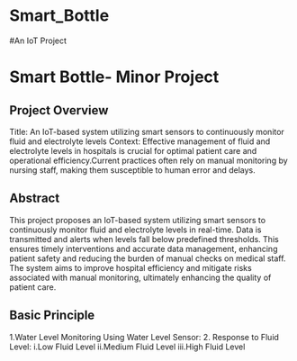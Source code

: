 # Smart_Bottle
#An IoT Project
# Smart Bottle- Minor Project



## Project Overview

Title: An IoT-based system utilizing smart sensors to continuously monitor fluid and electrolyte levels
Context: Effective management of fluid and electrolyte levels in hospitals is crucial for optimal patient care and operational efficiency.Current practices often rely on manual monitoring by nursing staff, making them susceptible to human error and delays.



## Abstract

This project proposes an IoT-based system utilizing smart sensors to continuously monitor fluid and electrolyte levels in real-time.
Data is transmitted and alerts when levels fall below predefined thresholds. This ensures timely interventions and accurate data management, enhancing patient safety and reducing the burden of manual checks on medical staff. The system aims to improve hospital efficiency and mitigate risks associated with manual monitoring, ultimately enhancing the quality of patient care.



## Basic Principle

1.Water Level Monitoring Using Water Level Sensor: 
2. Response to Fluid Level:
    i.Low Fluid Level
    ii.Medium Fluid Level
    iii.High Fluid Level
